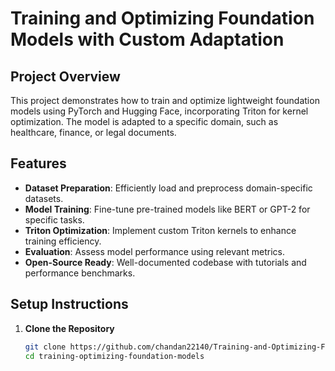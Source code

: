# Training and Optimizing Foundation Models with Custom Adaptation

## Project Overview

This project demonstrates how to train and optimize lightweight foundation models using PyTorch and Hugging Face, incorporating Triton for kernel optimization. The model is adapted to a specific domain, such as healthcare, finance, or legal documents.

## Features

- **Dataset Preparation**: Efficiently load and preprocess domain-specific datasets.
- **Model Training**: Fine-tune pre-trained models like BERT or GPT-2 for specific tasks.
- **Triton Optimization**: Implement custom Triton kernels to enhance training efficiency.
- **Evaluation**: Assess model performance using relevant metrics.
- **Open-Source Ready**: Well-documented codebase with tutorials and performance benchmarks.

## Setup Instructions

1. **Clone the Repository**

   ```bash
   git clone https://github.com/chandan22140/Training-and-Optimizing-Foundation-Models-with-Custom-Adaptation.git
   cd training-optimizing-foundation-models

